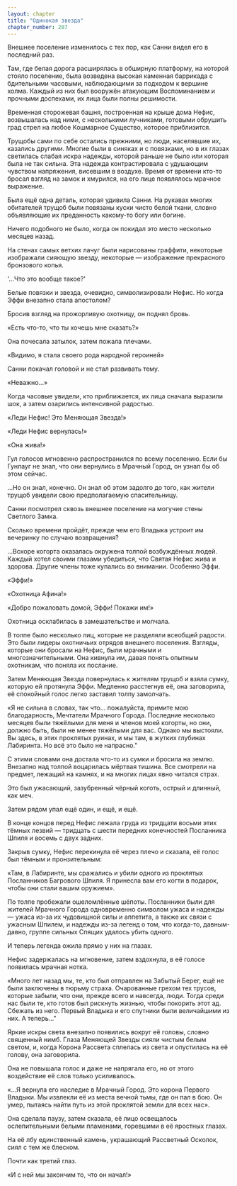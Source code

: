 ```yaml
---
layout: chapter
title: "Одинокая звезда"
chapter_number: 287
---
```


Внешнее поселение изменилось с тех пор, как Санни видел его в последний раз.

Там, где белая дорога расширялась в обширную платформу, на которой стояло поселение, была возведена высокая каменная баррикада с бдительными часовыми, наблюдающими за подходом к вершине холма. Каждый из них был вооружён атакующим Воспоминанием и прочными доспехами, их лица были полны решимости.

Временная сторожевая башня, построенная на крыше дома Нефис, возвышалась над ними, с несколькими лучниками, готовыми обрушить град стрел на любое Кошмарное Существо, которое приблизится.

Трущобы сами по себе остались прежними, но люди, населявшие их, казались другими. Многие были в синяках и с повязками, но в их глазах светилась слабая искра надежды, которой раньше не было или которая была не так сильна. Эта надежда контрастировала с удушающим чувством напряжения, висевшим в воздухе. Время от времени кто-то бросал взгляд на замок и хмурился, на его лице появлялось мрачное выражение.

Была ещё одна деталь, которая удивила Санни. На рукавах многих обитателей трущоб были повязаны куски чисто белой ткани, словно объявляющие их преданность какому-то богу или богине.

Ничего подобного не было, когда он покидал это место несколько месяцев назад.

На стенах самых ветхих лачуг были нарисованы граффити, некоторые изображали сияющую звезду, некоторые — изображение прекрасного бронзового копья.

'...Что это вообще такое?'

Белые повязки и звезда, очевидно, символизировали Нефис. Но когда Эффи внезапно стала апостолом?

Бросив взгляд на прожорливую охотницу, он поднял бровь.

«Есть что-то, что ты хочешь мне сказать?»

Она почесала затылок, затем пожала плечами.

«Видимо, я стала своего рода народной героиней»

Санни покачал головой и не стал развивать тему.

«Неважно...»

Когда часовые увидели, кто приближается, их лица сначала выразили шок, а затем озарились интенсивной радостью.

«Леди Нефис! Это Меняющая Звезда!»

«Леди Нефис вернулась!»

«Она жива!»

Гул голосов мгновенно распространился по всему поселению. Если бы Гунлауг не знал, что они вернулись в Мрачный Город, он узнал бы об этом сейчас.

...Но он знал, конечно. Он знал об этом задолго до того, как жители трущоб увидели свою предполагаемую спасительницу.

Санни посмотрел сквозь внешнее поселение на могучие стены Светлого Замка.

Сколько времени пройдёт, прежде чем его Владыка устроит им вечеринку по случаю возвращения?

...Вскоре когорта оказалась окружена толпой возбуждённых людей. Каждый хотел своими глазами убедиться, что Святая Нефис жива и здорова. Другие члены тоже купались во внимании. Особенно Эффи.

«Эффи!»

«Охотница Афина!»

«Добро пожаловать домой, Эффи! Покажи им!»

Охотница осклабилась в замешательстве и молчала.

В толпе было несколько лиц, которые не разделяли всеобщей радости. Это были лидеры охотничьих отрядов внешнего поселения. Взгляды, которые они бросали на Нефис, были мрачными и многозначительными. Она кивнула им, давая понять опытным охотникам, что поняла их послание.

Затем Меняющая Звезда повернулась к жителям трущоб и взяла сумку, которую ей протянула Эффи. Медленно расстегнув её, она заговорила, её спокойный голос легко заставил толпу замолчать.

«Я не сильна в словах, так что... пожалуйста, примите мою благодарность, Мечтатели Мрачного Города. Последние несколько месяцев были тяжёлыми для меня и членов моей когорты, но они, должно быть, были не менее тяжёлыми для вас. Однако мы выстояли. Вы здесь, в этих проклятых руинах, и мы там, в жутких глубинах Лабиринта. Но всё это было не напрасно."

С этими словами она достала что-то из сумки и бросила на землю. Внезапно над толпой воцарилась мёртвая тишина. Все смотрели на предмет, лежащий на камнях, и на многих лицах явно читался страх.

Это был ужасающий, зазубренный чёрный коготь, острый и длинный, как меч.

Затем рядом упал ещё один, и ещё, и ещё.

В конце концов перед Нефис лежала груда из тридцати восьми этих тёмных лезвий — тридцать с шести передних конечностей Посланника Шпиля и восемь с двух задних.

Закрыв сумку, Нефис перекинула её через плечо и сказала, её голос был тёмным и пронзительным:

«Там, в Лабиринте, мы сражались и убили одного из проклятых Посланников Багрового Шпиля. Я принесла вам его когти в подарок, чтобы они стали вашим оружием».

По толпе пробежали ошеломлённые шёпоты. Посланники были для жителей Мрачного Города одновременно символом ужаса и надежды — ужаса из-за их чудовищной силы и аппетита, а также их связи с ужасным Шпилем, и надежды из-за легенд о том, что когда-то, давным-давно, группе сильных Спящих удалось убить одного.

И теперь легенда ожила прямо у них на глазах.

Нефис задержалась на мгновение, затем вздохнула, в её голосе появилась мрачная нотка.

«Много лет назад мы, те, кто был отправлен на Забытый Берег, ещё не были заключены в тюрьму страха. Очарованные грехом тех трусов, которые забыли, что они, прежде всего и навсегда, люди. Тогда среди нас были те, кто готов был рискнуть жизнью, чтобы покорить этот ад. Сбежать из него. Первый Владыка и его спутники были величайшими из них. А теперь..."

Яркие искры света внезапно появились вокруг её головы, словно священный нимб. Глаза Меняющей Звезды сияли чистым белым светом, и, когда Корона Рассвета сплелась из света и опустилась на её голову, она заговорила.

Она не повышала голос и даже не напрягала его, но от этого воздействие её слов только усиливалось.

«...Я вернула его наследие в Мрачный Город. Это корона Первого Владыки. Мы извлекли её из места вечной тьмы, где он пал в бою. Он умер, пытаясь найти путь из этой проклятой земли для всех нас».

Она сделала паузу, затем сказала, её лицо освещалось ослепительными белыми пламенами, горевшими в её яростных глазах.

На её лбу единственный камень, украшающий Рассветный Осколок, сиял с тем же блеском.

Почти как третий глаз.

«И с ней мы закончим то, что он начал!»